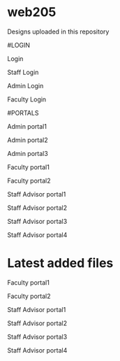 # web205
Designs uploaded in this repository

#LOGIN

Login

Staff Login

Admin Login

Faculty Login

#PORTALS

Admin portal1

Admin portal2

Admin portal3

Faculty portal1

Faculty portal2

Staff Advisor portal1

Staff Advisor portal2

Staff Advisor portal3

Staff Advisor portal4

# Latest added files

Faculty portal1

Faculty portal2

Staff Advisor portal1

Staff Advisor portal2

Staff Advisor portal3

Staff Advisor portal4







